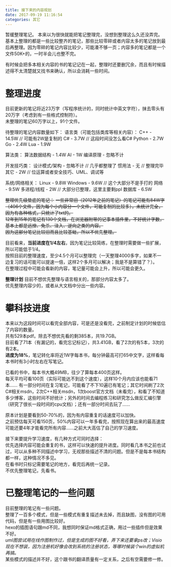 ```yaml
---
title: 接下来的内容规划
date: 2017-09-19 11:16:54
categories: 其它
---
```

暂缓整理笔记。<!--more-->
本来以为很快就能把笔记整理完，没想到整理这么久还没弄完。
基本上整理的都是一些比较整齐的笔记，那些比较零碎或者内容太多的笔记放到最后再整理。因为零碎的笔记内容比较少，可能凑不够一页；内容多的笔记都是一个文件50K+的，一时半会儿也整不完。  

有时候会把多本相关内容的书的笔记记在一起，整理时还要删冗余，而且有时候描述得不太清楚就又找书来确认，所以会消耗一些时间。  

# 整理进度
目前更新的笔记将近23万字（写程序统计的，同时统计中英文字符），抹去零头有20万字（考虑到有一些格式控制符）。  
未整理的笔记60万字以上，91个文件。  

待整理的笔记内容数量如下：
语言类（可能包括类库等相关内容）：
C++ - 14.5W // 可能有2W是复制的
C# - 3.7W // 这段时间没怎么看C#
Python - 2.7W
Go - 2.4W
Lua - 1.9W

算法类：
算法数据结构 - 1.4W
AI - 1W
编译原理 - 忽略不计

开发技巧类：
设计模式/架构 - 忽略不计 // 几乎都整理了
惯用法 - 无 // 整理完毕
其它 - 2W // 位运算或者安全技巧、UML、调试等

系统/网络相关：
Linux - 9.8W
Windows - 9.6W // 这个大部分不是手打的
网络 - 9.5W
多进程/线程 - 2W // 大部分已整理，这里主要剩ppl
数据库 - 6.5W

~~整理优先级垫底的笔记：~~
~~一些非常旧（2012年之前的笔记）的笔记可能有84W字（406个文件，因为每个小内容分一个文件，可能复制的比较多），未统计完全，因为有各种格式，只统计了txt的。~~  
~~12年到15年的笔记有130个文档，在浏览器附带的记事本插件里，不好统计字数，基本上都是远控、免杀、注入、逆向之类的内容。~~  
~~因为这部分笔记比较旧而且比较基础，所以不优先整理。~~

目前看来，**当前进度在1/4左右**，因为笔记比较简练，在整理时需要做一些扩展，所以可能低于1/4。  
按照目前的整理速度，至少4.5个月可以整理完（一天整理4000多字，如果不一边复习的话可能可以提速一倍，这样2个多月可以解决；我是不是算错了？）。  
在整理过程中可能会看新的内容，笔记量可能会上升，所以可能会更久。  

**整理计划**
目前不想优先整理与语言相关的，那部分内容太多了。  
优先整理内容少的，或者从大文档中分出一些内容。  

# 攀科技进度
本来以为这段时间可以看完全部内容，可是还是没看完，之前制定计划的时候低估了内容的数量。  
共有529本pdf。除去不想优先看的剩385本，共19.7GB。  
目前看了71本（有漏记的，看完忘记标记），共3.41GB，看了2次的有5本，3次的有2本。  
**进度为18%**，笔记转化率将近1W字每本书，每分钟最高可打65中文字，这样看每本书时有3小时左右在写笔记。  

已看的书中，每本书大概49MB，往少了算每本400页这样。  
每天平均可看100页（实际可能达不到这个速度），这样10个月内应该也能看71本……
有一部分时间在复习笔记，可能看了不下10遍已有笔记；其它时间刷了2次C#相关msdn，2次C++相关msdn，1次boost官方文档（未看完），和看了不知道多少博客，这些时间不好统计；另外的时间去编程练习和研究怎么做反汇编引擎（研究了很长一段时间的cpu文档）；还有一部分时间去玩了……  

原本计划是要看到50-70%的，因为有内容重复的话速度可以加快。  
之前预估每天可看150页，50%内容可以一年多看完，按照现在算出来的最高速度可能还要4年才能看完所有内容……之前大大高估了自己的学习速度。  

接下来要提升学习速度，有几种方式可同时选择：  
优先选择内容可能会重复的书，这样可以快速的提升进度。同时看几本书之前也试过，可以从多种不同描述中学习，无视那些描述不清的问题。但是不是每本书结构都一样，这种情况不多见。  
在看书时只标记需要笔记的地方，看完后再统一记录。  
不优先整理笔记，先看书。  

# 已整理笔记的一些问题
目前整理的笔记有一些问题。  
整理了一百多个模式，但是一些模式有重复描述未去掉，而且缺图，没有图的可用代码，但是有一些用图比较好。  
hexo的插图语句跟md不同，我想同时保证md格式正确，用过一些插件但是效果不好。  
_uml图尝试用在线作图制作过，但是生成的图不好看，弄下来还要拿ps改；Visio现在不想装，因为注册机好像会改到系统的注册状态，等哪时候装个win的虚拟机再搞。_  
某些模式的描述并不好，这个跟书的翻译质量有一定关系，之后有空需要修一修。  
